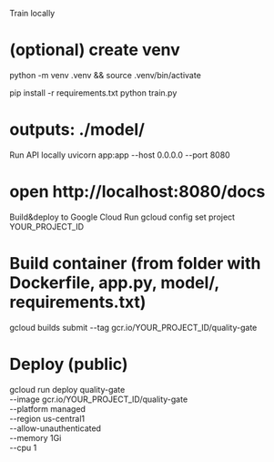 Train locally
# (optional) create venv
python -m venv .venv && source .venv/bin/activate

pip install -r requirements.txt
python train.py
# outputs: ./model/

Run API locally
uvicorn app:app --host 0.0.0.0 --port 8080
# open http://localhost:8080/docs

Build&deploy to Google Cloud Run
gcloud config set project YOUR_PROJECT_ID

# Build container (from folder with Dockerfile, app.py, model/, requirements.txt)
gcloud builds submit --tag gcr.io/YOUR_PROJECT_ID/quality-gate

# Deploy (public)
gcloud run deploy quality-gate \
  --image gcr.io/YOUR_PROJECT_ID/quality-gate \
  --platform managed \
  --region us-central1 \
  --allow-unauthenticated \
  --memory 1Gi \
  --cpu 1

